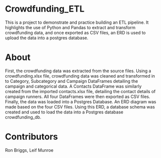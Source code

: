 # Crowdfunding_ETL
This is a project to demonstrate and practice building an ETL pipeline. It highlights the use of  Python and Pandas to extract and transform crowdfunding data, and once exported as CSV files, an ERD is used to upload the data into a postgres database. 

# About
First, the crowdfunding data was extracted from the source files. Using a crowdfunding.xlsx file, crowdfunding data was cleaned and transformed in to Category, Subcategory and Campaign DataFrames detailing the campaign and categorical data. A Contacts DataFrame was similarly created from the imported contacts.xlsx file, detailing the contact details of campaign runners. All four DataFrames were then exported as CSV files. 
Finally, the data was loaded into a Postgres Database. An ERD diagram was made based on the four CSV files. Using this ERD, a database schema was created and used to load the data into a Postgres database crowdfunding_db. 

# Contributors
Ron Briggs, Leif Munroe
